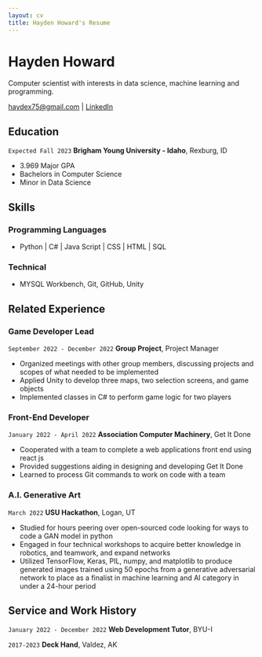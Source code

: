 ```yaml
---
layout: cv
title: Hayden Howard's Resume
---
```

# Hayden Howard
Computer scientist with interests in data science, machine learning and programming.

<div id="webaddress">
<a href="haydex75@gmail.com">haydex75@gmail.com</a>
| <a href="www.linkedin.com/in/hayden-howard">LinkedIn</a>
</div>

<!-- https://www.monique.tech/the-art-of-markdown -->


## Education

`Expected Fall 2023`
__Brigham Young University - Idaho__, Rexburg, ID

- 3.969 Major GPA
- Bachelors in Computer Science 
- Minor in Data Science

## Skills

### Programming Languages
- Python | C# | Java Script | CSS | HTML | SQL
### Technical
-  MYSQL Workbench, Git, GitHub, Unity
## Related Experience

<!-- ### Internships

`May 2023 - August 2023`
__Hill Airforce Base__, Hill AFB, UT

- Haven't worked yet
 -->

### Game Developer Lead

`September 2022 - December 2022`
__Group Project__, Project Manager
- Organized meetings with other group members, discussing projects and scopes of what 
needed to be implemented
- Applied Unity to develop three maps, two selection screens, and game objects
-  Implemented classes in C# to perform game logic for two players

### Front-End Developer

`January 2022 - April 2022`
__Association Computer Machinery__, Get It Done
- Cooperated with a team to complete a web applications front end using react js
- Provided suggestions aiding in designing and developing Get It Done
- Learned to process Git commands to work on code with a team

### A.I. Generative Art

`March 2022`
__USU Hackathon__, Logan, UT
- Studied for hours peering over open-sourced code looking for ways to code a GAN model in 
python
- Engaged in four technical workshops to acquire better knowledge in robotics, and teamwork, 
and expand networks
- Utilized TensorFlow, Keras, PIL, numpy, and matplotlib to produce generated images 
trained using 50 epochs from a generative adversarial network to place as a finalist in 
machine learning and AI category in under a 24-hour period



## Service and Work History

`January 2022 - December 2022`
__Web Development Tutor__, BYU-I


`2017-2023`
__Deck Hand__, Valdez, AK



<!-- ### Footer

Last updated: May 2013 -->



